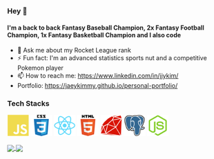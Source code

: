 ### Hey 👋

#### I'm a back to back Fantasy Baseball Champion, 2x Fantasy Football Champion, 1x Fantasy Basketball Champion and I also code

* 💬 Ask me about my Rocket League rank
* ⚡ Fun fact: I'm an advanced statistics sports nut and a competitive Pokemon player
* 📫 How to reach me: https://www.linkedin.com/in/jjykim/
* Portfolio: https://jaeykimmy.github.io/personal-portfolio/

### Tech Stacks
<img src="https://github.com/devicons/devicon/blob/master/icons/javascript/javascript-plain.svg" alt="JavaScript Logo" width="50" height="50"/> <img src="https://github.com/devicons/devicon/blob/master/icons/css3/css3-original-wordmark.svg" alt="CSS Logo" width="50" height="50"/>
<img src="https://github.com/devicons/devicon/blob/master/icons/react/react-original.svg" alt="CSS Logo" width="50" height="50"/>
<img src="https://github.com/devicons/devicon/blob/master/icons/html5/html5-original-wordmark.svg" alt="CSS Logo" width="50" height="50"/>
<img src="https://github.com/devicons/devicon/blob/master/icons/ruby/ruby-plain.svg" alt="CSS Logo" width="50" height="50"/>
<img src="https://github.com/devicons/devicon/blob/master/icons/postgresql/postgresql-original.svg" alt="CSS Logo" width="50" height="50"/>
<img src="https://github.com/devicons/devicon/blob/master/icons/nodejs/nodejs-original.svg" alt="CSS Logo" width="50" height="50"/>

<a href="https://github.com/anuraghazra/github-readme-stats">
  <img align="center" src="https://github-readme-stats.vercel.app/api?username=jaeykimmy&show_icons=true&theme=calm" />
</a>
<a href="https://github.com/anuraghazra/github-readme-stats">
  <img align="center" src="https://github-readme-stats.vercel.app/api/top-langs/?username=jaeykimmy&layout=compact&theme=calm" />
</a>



<!--
**jaeykimmy/jaeykimmy** is a ✨ _special_ ✨ repository because its `README.md` (this file) appears on your GitHub profile.

Here are some ideas to get you started:

- 🔭 I’m currently working on ...
- 🌱 I’m currently learning ...
- 👯 I’m looking to collaborate on ...
- 🤔 I’m looking for help with ...
- 💬 Ask me about ...
- 📫 How to reach me: ...
- 😄 Pronouns: ...
- ⚡ Fun fact: ...
-->
